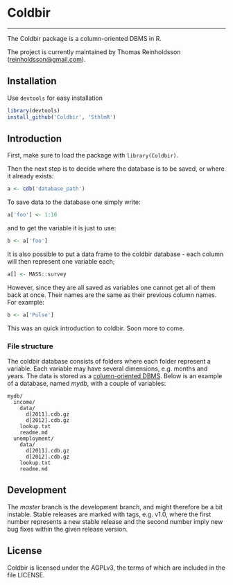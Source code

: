 # Coldbir
-----------------------

The Coldbir package is a column-oriented DBMS in R.

The project is currently maintained by Thomas Reinholdsson (<reinholdsson@gmail.com>).

## Installation

Use `devtools` for easy installation

```r
library(devtools)
install_github('Coldbir', 'SthlmR')
```

## Introduction

First, make sure to load the package with `library(Coldbir)`.

Then the next step is to decide where the database is to be saved, or where it already exists:

```r
a <- cdb('database_path')
```

To save data to the database one simply write:

```r
a['foo'] <- 1:10
```

and to get the variable it is just to use:

```r
b <- a['foo']
```

It is also possible to put a data frame to the coldbir database - each column will then represent one variable each;

```r
a[] <- MASS::survey
```

However, since they are all saved as variables one cannot get all of them back at once. Their names are the same as their previous column names. For example:

```r
b <- a['Pulse']
```
    
This was an quick introduction to coldbir. Soon more to come.

### File structure

The coldbir database consists of folders where each folder represent a variable. 
Each variable may have several dimensions, e.g. months and years. 
The data is stored as a [column-oriented DBMS](http://en.wikipedia.org/wiki/Column-oriented_DBMS). 
Below is an example of a database, named *mydb*, with a couple of variables:

    mydb/
      income/
        data/
          d[2011].cdb.gz
          d[2012].cdb.gz
        lookup.txt
        readme.md
      unemployment/
        data/
          d[2011].cdb.gz
          d[2012].cdb.gz
        lookup.txt
        readme.md

## Development

The *master* branch is the development branch, and might therefore be a bit instable. Stable releases are marked with tags, e.g. v1.0, where the first number represents a new stable release and the second number imply new bug fixes within the given release version.


## License

Coldbir is licensed under the AGPLv3, the terms of which are included in the file LICENSE.
